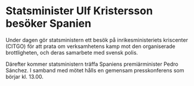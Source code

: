 # Statsminister Ulf Kristersson besöker Spanien

Under dagen gör statsministern ett besök på inrikesministeriets kriscenter (CITGO) för att prata om verksamhetens kamp mot den organiserade brottligheten, och deras samarbete med svensk polis.

Därefter kommer statsministern träffa Spaniens premiärminister Pedro Sánchez. I samband med mötet hålls en gemensam presskonferens som börjar kl. 13\.00\.
